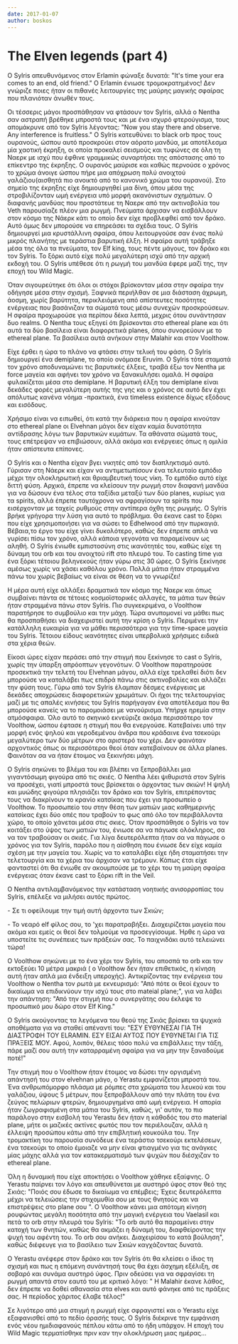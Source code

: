 ```yaml
---
date: 2017-01-07
author: boskos
---
```

# The Elven legends (part 4)

O Sylris απευθυνόμενος στον Erlamin φώναξε δυνατά: "It's time your era comes
to an end, old friend." O Erlamin ένιωσε τρομοκρατημένος! Δεν γνώριζε ποιες
ήταν οι πιθανές λειτουργίες της μαύρης μαγικής σφαίρας που πλανιόταν άνωθέν
τους.

Οι τέσσερις μάγοι προσπάθησαν να φτάσουν τον Sylris, αλλά ο Nentha σαν
αστραπή βρέθηκε μπροστά τους και με ένα ισχυρό φτερούγισμα, τους απομάκρυνε
από τον Sylris λέγοντας: "Now you stay there and observe. Any interference is
fruitless." O Sylris κατευθύνει το black orb προς τους ουρανούς, ώσπου αυτό
προσκρούει στον αόρατο μανδύα, με αποτέλεσμα μία χαοτική έκρηξη, οι οποία
προκαλεί σεισμούς και τυφώνες σε όλη τη Ναερκ με ισχύ που έφθινε γραμμικώς
συναρτήσει της απόστασης από το επίκεντρο της έκρηξης. Ο ουρανός μαύρισε και
καθώς περνούσε ο χρόνος το χρώμα άνοιγε ώσπου πήρε μια απόχρωση πολύ ανοιχτού
γαλάζιου(αισθητά πιο ανοικτό από το κανονικό χρώμα του ουρανού). Στο σημείο
της έκρηξης είχε δημιουργηθεί μια δίνη, όπου μέσα της στροβιλίζονταν ωμή
ενέργεια υπό μορφή ακανόνιστων σχημάτων. Ο διαφανής μανδύας που προστάτευε τη
Ναερκ από την ακτινοβολία του Veth παρουσίαζε πλέον μια ρωγμή. Πνεύματα
άρχισαν να εισβάλλουν στον κόσμο της Νάερκ κάτι το οποίο δεν είχε προβλεφθεί
από τον δράκο. Αυτό όμως δεν μπορούσε να επηρεάσει τα σχέδια τους. Ο Sylris
δημιουργεί μια κρυστάλλινη σφαίρα, όπου λειτουργούσε σαν ένας πολύ μικρός
πλανήτης με τεράστια βαρυτική έλξη. Η σφαίρα αυτή τράβηξε μέσα της όλα τα
πνεύματα, τον Elf king, τους πέντε μάγους, τον δράκο και τον Sylris. Το ξόρκι
αυτό είχε πολύ μεγαλύτερη ισχύ από την αρχική εκδοχή του. Ο Sylris υπέθεσε ότι
η ρωγμή του μανδύα έφερε μαζί της, την εποχή του Wild Magic.



Όταν σιγουρεύτηκε ότι όλοι οι στόχοι βρίσκονταν μέσα στην σφαίρα την οδήγησε
μέσα στην σχισμή. Ξαφνικά περιήλθαν σε μια διάσταση άχρωμη, άοσμη, χωρίς
βαρύτητα, περικλειόμενη από απίστευτες ποσότητες ενέργειας που βασάνιζαν τα
σώματά τους μέσω συνεχών προσκρούσεων. Η σφαίρα προχωρούσε για περίπου δέκα
λεπτά, μεχρις ότου συνάντησαν δυο realms. Ο Νentha τους εξηγεί ότι βρίσκονται
στο ethereal plane και ότι αυτά τα δύο βασίλεια είναι διαφορετικά planes, όπου
συνορεύουν με το ethereal plane. Τα βασίλεια αυτά ανήκουν στην Malahir και
στον Voolthow.



Είχε έρθει η ώρα το πλάνο να φτάσει στην τελική του φάση. Ο Sylris
δημιουργεί ένα demiplane, το οποίο ονόμασε Eruvim. O Sylris τότε σταματά τον
χρόνο αποδυναμώνει τις βαρυτικές έλξεις, τραβά έξω τον Nentha με force μαγεία
και αφήνει τον χρόνο να ξανακυλήσει ομαλά. Η σφαίρα φυλακίζεται μέσα στο
demiplane. Η βαρυτική έλξη του demiplane είναι δεκάδες φορές μεγαλύτερη αυτής
της γης και ο χρόνος σε αυτό δεν έχει απόλυτως κανένα νόημα -πρακτικά, ένα
timeless existence δίχως εξόδους και εισόδους.



Χρήσιμο είναι να ειπωθεί, ότι κατά την διάρκεια που η σφαίρα κινούταν στο
ethereal plane οι Elvehnan μάγοι δεν είχαν καμία δυνατότητα αντίδρασης λόγω
των βαρυτικών κυμάτων. Τα αθάνατα σώματά τους, τους επέτρεψαν να επιβιώσουν,
αλλά ακόμα και ενέργειες όπως η ομιλία ήταν απίστευτα επίπονες.

Ο Sylris και ο Nentha είχαν βγει νικητές από τον διαπληκτισμό αυτό. Γύρισαν
στη Νάερκ και είχαν να αντιμετωπίσουν ένα τελευταίο εμπόδιο μέχρι την
ολοκληρωτική και θριαμβευτική τους νίκη. Το εμπόδιο αυτό είχε διττή φύση.
Αρχικά, έπρεπε να κλείσουν την ρωγμή στον διαφανή μανδύα για να δώσουν ένα
τέλος στα ταξίδια μεταξύ των δύο planes, κυρίως για τα spirits, αλλά έπρεπε
ταυτόχρονα να σφραγίσουν τα spirits που εισέρχονταν με ταχείς ρυθμούς στην
αντίπερα όχθη της ρωγμής. Ο Sylris βρήκε γρήγορα την λύση για αυτό το
πρόβλημα. Θα έκανε cast το ξόρκι που είχε χρησιμοποιήσει για να σώσει το
Edhelwood από την πυρκαγιά. Βέβαια,το έργο του είχε γίνει δυκολότερο, καθώς
δεν έπρεπε απλά να γυρίσει πίσω τον χρόνο, αλλά κάποια γεγονότα να παραμείνουν
ως αληθή. Ο Sylris ένιωθε εμπιστοσύνη στις ικανότητές του, καθώς είχε τη
δύναμη του orb και του ανοιχτού rift στο πλευρό του. Το casting time για ένα
ξόρκι τέτοιου βεληνεκούς ήταν γύρω στις 30 ώρες. Ο Sylris ξεκίνησε αμέσως
χωρίς να χάσει καθόλου χρόνο. Πολλά μάτια ήταν στραμμένα πάνω του χωρίς
βεβαίως να είναι σε θέση να το γνωρίζει!

Η μέρα αυτή είχε αλλάξει δραματικά τον κόσμο της Ναερκ και όπως συμβαίνει
πάντα σε τέτοιες κοσμοϊστορικές αλλαγές, τα μάτια των θεών ήταν στραμμένα πάνω
στον Sylris. Πιο συγκεκριμένα, ο Voolthow παρατήρησε το συμβούλιο και την
μάχη. Τώρα ανυπομονεί να μάθει πως θα προσπαθήσει να διαχειριστεί αυτή την
κρίση ο Sylris. Περιμένει την κατάλληλη ευκαιρία για να μάθει περισσότερα για
την time-space μαγεία του Sylris. Τέτοιου είδους ικανότητες είναι υπερβολικά
χρήσιμες ειδικά στα χέρια θεών.

Είκοσι ώρες είχαν περάσει από την στιγμή που ξεκίνησε το cast o Sylris,
χωρίς την ύπαρξη απρόοπτων γεγονότων. Ο Voolthow παρατηρούσε προσεκτικά την
τελετή του Elvehnan μάγου, αλλά είχε τρελαθεί διότι δεν μπορούσε να καταλάβει
πως επιδρά πάνω στις ακτινοβολίες και αλλάζει την φύση τους. Γύρω από τον
Sylris έλαμπαν δέσμες ενέργειας με δεκάδες αποχρώσεις διαφορετικών χρωμάτων.
Οι ήχοι της τελετουργίας μαζί με τις απαλές κινήσεις του Sylris παρήγαγαν ένα
αποτέλεσμα που θα μπορούσε κανείς να το παρομοιάσει με νανούρισμα. Υπήρχε
ηρεμία στην ατμόσφαιρα. Όλο αυτό το σκηνικό εκνεύριζε ακόμα περισσότερο τον
Voolthow, ώσπου έφτασε η στιγμή που θα ενεργούσε. Κατεβαίνει υπό την μορφή
ενός ψηλού και γεροδεμένου άνδρα που κράδαινε ένα τσεκούρι μεγαλύτερο των δύο
μέτρων στο αριστερό του χέρι. Δεν φαινόταν αρχοντικός όπως οι περισσότεροι
θεοί όταν κατεβαίνουν σε άλλα planes. Φαινόταν σα να ήταν έτοιμος να ξεκινήσει
μάχη.

Ο Sylris σηκώνει το βλέμα του και βλέπει να ξεπροβάλλει μια γιγαντόσωμη
φιγούρα από τις σκιές. Ο Nentha λέει ψιθυριστά στον Sylris να προσέχει, γιατί
μπροστά τους βρίσκεται ο άρχοντας των σκιών! Η ψηλή και μυώδης φιγούρα
πλησιάζει τον δράκο και τον Sylris, επιτρέποντας τους να διακρίνουν το κρανίο
κατσίκας που έχει για προσωπείο ο Voolthow. Το προσωπείο του στην θέση των
ματιών μιας καθημερινής κατσίκας έχει δύο οπές που τραβούν το φως από όλο τον
περιβάλλοντα χώρο, το οποίο χάνεται μέσα στις σκιες.  Όταν προσπάθησε ο Sylris
να τον κοιτάξει στο ύψος των ματιών του, ένιωσε σα να πάγωσε ολόκληρος, σα να
τον τραβούσαν οι σκιές. Για λίγα δευτερόλεπτα ήταν σα να πάγωσε ο χρόνος για
τον Sylris, παρόλο που η αίσθηση που ένιωσε δεν είχε καμία σχέση με την μαγεία
του. Χωρίς να το καταλάβει είχε ήδη σταματήσει την τελετουργία και τα χέρια
του άρχισαν να τρέμουν. Κάπως έτσι είχε φανταστεί ότι θα ένιωθε αν ακουμπούσε
με το χέρι του τη μαύρη σφαίρα ενέργειας όταν έκανε cast το ξόρκι rift in the
Veil.

Ο Nentha αντιλαμβανόμενος την κατάσταση νοητικής ανισορροπίας του Sylris,
επέλεξε να μιλήσει αυτός πρώτος.

\- Σε τι οφείλουμε την τιμή αυτή άρχοντα των Σκιών;

\- Το νεαρό elf φίλος σου, το 'χει παρατραβήξει. Διαχειρίζεται μαγεία που
ακόμα και εμείς οι θεοί δεν τολμούμε να προσεγγίσουμε. Ήρθε η ώρα να υποστείτε
τις συνέπειες των πράξεών σας. Το παιχνιδάκι αυτό τελειώνει τώρα!

Ο Voolthow σηκώνει με το ένα χέρι τον Sylris, του αποσπά το orb και τον
εκτοξεύει 10 μέτρα μακριά ( ο Voolthow δεν ήταν επιθετικός, η κίνηση αυτή ήταν
απλά μια ένδειξη υπεροχής). Αντικρίζοντας την ενέργεια του Voolthow ο Nentha
τον ρωτά με εκνευρισμό: "Από πότε οι θεοί έχουν το δικαίωμα να επιδικνύουν την
ισχύ τους στο mateial plane;", για να λάβει την απάντηση: "Από την στιγμή που
ο συνεργάτης σου έκλεψε το προσωπικό μου δώρο στον Elf King."

Ο Sylris ακούγοντας τα λεγόμενα του θεού της Σκιάς βρίσκει τα ψυχικά
αποθέματα για να σταθεί απέναντί του: "ΕΣΥ ΕΥΘΥΝΕΣΑΙ ΓΙΑ ΤΗ ΔΙΑΣΤΡΟΦΗ ΤΟΥ
ELRAMIN. ΕΣΥ ΕΙΣΑΙ ΑΥΤΟΣ ΠΟΥ ΕΥΘΥΝΕΤΑΙ ΓΙΑ ΤΙΣ ΠΡΑΞΕΙΣ ΜΟΥ. Αφού, λοιπόν,
θέλεις τόσο πολύ να επιβάλλεις την τάξη, πάρε μαζί σου αυτή την καταρραμένη
σφαίρα για να μην την ξαναδούμε ποτέ!"

Την στιγμή που ο Voolthow ήταν έτοιμος να δώσει την οργισμένη απάντησή του
στον elvehnan μάγο, ο Yerastu εμφανίζεται μπροστά του. Ένα ανθρωπόμορφο πλάσμα
με ρόμπες στα χρώματα του λευκού και του γαλάζιου, ύψους 5 μέτρων, που
ξεπροβάλλουν από την πλάτη του ένα ζεύγος  πελώριων φτερών, δημιουργημένα από
ωμή ενέργεια. Η απορία ήταν ζωγραφισμένη στα μάτια του Sylris, καθώς, γι'
αυτόν, το πιο παράλογο στην εισβολή του Yerastu δεν ήταν η κάθοδός του στο
material plane, μήτε οι μαζικές ακτίνες φωτός που τον περιέλουζαν, αλλά η
έλλειψη προσώπου κάτω από την επιβλητική κουκούλα του. Την τρομακτίκη του
παρουσία συνόδευε ένα τεράστιο τσεκούρι εκτελέσεων, ένα τσεκούρι το οποίο
έμοιαζε να μην είναι φτιαγμένο για τις ανάγκες μίας μάχης αλλά για τον
κατακερματισμό των ψυχών που διέσχιζαν το ethereal plane.

Όλη η δυναμική που είχε αποκτήσει ο Voolthow χάθηκε εξαίφνης. Ο Yerastu
παίρνει τον λόγο και απευθύνεται με αυστηρό ύφος στον θεό της Σκιάς: "Ποιός
σου έδωσε το δικαίωμα να επέμβεις; Έχεις δευτερόλεπτα μέχρι να τελειώσεις την
στιχομυθία σου με τους θνητούς και να επιστρέψεις στο plane σου ". Ο Voolthow
κάνει μια απότομη κίνηση ρουφώντας μεγάλη ποσότητα από την μαγική ενέργεια του
Vaelasil και πετά το orb στην πλευρά του Sylris: "Το orb αυτό θα παραμείνει
στην κατοχή των θνητών, καθώς θα ακμάζει η δύναμή του, διαφθείροντας την ψυχή
του αφέντη του. Το orb σου ανήκει. Διαχειρίσου το κατά βούληση", καθώς
διέφευγε για το βασίλειο των Σκιών καγχάζοντας δυνατά.

Ο Yerastu ανέφερε στον δράκο και τον Sylris ότι θα κλείσει ο ίδιος τη σχισμή
και πως η επόμενη συνάντησή τους θα έχει άσχημη εξέλιξη, σε σοβαρό και συνάμα
αυστηρό ύφος. Πριν οδεύσει για να σφραγίσει τη ρωγμή απαντά στον εαυτό του με
κριτικό λόγο: " Η Malahir έκανε λάθος, δεν έπρεπε να δοθεί αθανασία στα elves
και αυτό φάνηκε από τις πράξεις σας. Η περίοδος χάριτος έλαβε τέλος!"

Σε λιγότερο από μια στιγμή η ρωγμή είχε σφραγιστεί και ο Yerastu είχε
εξαφανισθεί από το πεδίο όρασής τους. Ο Sylris διέκρινε την εμφάνιση ενός νέου
ημιδιαφανούς πέπλου κάτω από το ήδη υπάρχον. Η εποχή του Wild Magic
τερματίσθηκε πριν καν την ολοκλήρωση μιας ημέρας...

